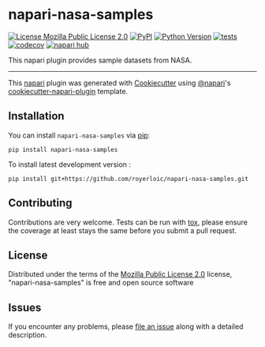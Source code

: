 # napari-nasa-samples

[![License Mozilla Public License 2.0](https://img.shields.io/pypi/l/napari-nasa-samples.svg?color=green)](https://github.com/royerlab/napari-nasa-samples/raw/main/LICENSE)
[![PyPI](https://img.shields.io/pypi/v/napari-nasa-samples.svg?color=green)](https://pypi.org/project/napari-nasa-samples)
[![Python Version](https://img.shields.io/pypi/pyversions/napari-nasa-samples.svg?color=green)](https://python.org)
[![tests](https://github.com/royerloic/napari-nasa-samples/workflows/tests/badge.svg)](https://github.com/royerlab/napari-nasa-samples/actions)
[![codecov](https://codecov.io/gh/royerloic/napari-nasa-samples/branch/main/graph/badge.svg)](https://codecov.io/gh/royerlab/napari-nasa-samples)
[![napari hub](https://img.shields.io/endpoint?url=https://api.napari-hub.org/shields/napari-nasa-samples)](https://napari-hub.org/plugins/napari-nasa-samples)

This napari plugin provides sample datasets from NASA.

----------------------------------

This [napari] plugin was generated with [Cookiecutter] using [@napari]'s [cookiecutter-napari-plugin] template.

<!--
Don't miss the full getting started guide to set up your new package:
https://github.com/napari/cookiecutter-napari-plugin#getting-started

and review the napari docs for plugin developers:
https://napari.org/plugins/index.html
-->

## Installation

You can install `napari-nasa-samples` via [pip]:

    pip install napari-nasa-samples



To install latest development version :

    pip install git+https://github.com/royerloic/napari-nasa-samples.git


## Contributing

Contributions are very welcome. Tests can be run with [tox], please ensure
the coverage at least stays the same before you submit a pull request.

## License

Distributed under the terms of the [Mozilla Public License 2.0] license,
"napari-nasa-samples" is free and open source software

## Issues

If you encounter any problems, please [file an issue] along with a detailed description.

[napari]: https://github.com/napari/napari
[Cookiecutter]: https://github.com/audreyr/cookiecutter
[@napari]: https://github.com/napari
[MIT]: http://opensource.org/licenses/MIT
[BSD-3]: http://opensource.org/licenses/BSD-3-Clause
[GNU GPL v3.0]: http://www.gnu.org/licenses/gpl-3.0.txt
[GNU LGPL v3.0]: http://www.gnu.org/licenses/lgpl-3.0.txt
[Apache Software License 2.0]: http://www.apache.org/licenses/LICENSE-2.0
[Mozilla Public License 2.0]: https://www.mozilla.org/media/MPL/2.0/index.txt
[cookiecutter-napari-plugin]: https://github.com/napari/cookiecutter-napari-plugin

[file an issue]: https://github.com/royerlab/napari-nasa-samples/issues

[napari]: https://github.com/napari/napari
[tox]: https://tox.readthedocs.io/en/latest/
[pip]: https://pypi.org/project/pip/
[PyPI]: https://pypi.org/
